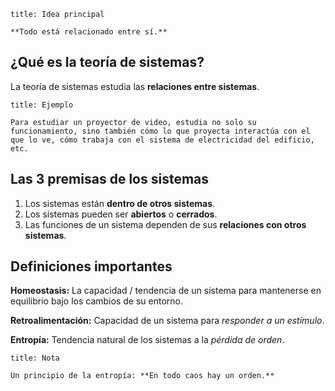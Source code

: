 ```ad-quote
title: Idea principal

**Todo está relacionado entre sí.**

```

## ¿Qué es la teoría de sistemas?

La teoría de sistemas estudia las **relaciones entre sistemas**.

```ad-example
title: Ejemplo

Para estudiar un proyector de video, estudia no solo su funcionamiento, sino también cómo lo que proyecta interactúa con el que lo ve, cómo trabaja con el sistema de electricidad del edificio, etc.

```

## Las 3 premisas de los sistemas

1. Los sistemas están **dentro de otros sistemas**.
2. Los sistemas pueden ser **abiertos** o **cerrados**.
3. Las funciones de un sistema dependen de sus **relaciones con otros sistemas**.

## Definiciones importantes

**Homeostasis:** La capacidad / tendencia de un sistema para mantenerse en equilibrio bajo los cambios de su entorno.

**Retroalimentación:** Capacidad de un sistema para *responder a un estímulo*.

**Entropía:** Tendencia natural de los sistemas a la *pérdida de orden*.

```ad-note
title: Nota

Un principio de la entropía: **En todo caos hay un orden.**

```
